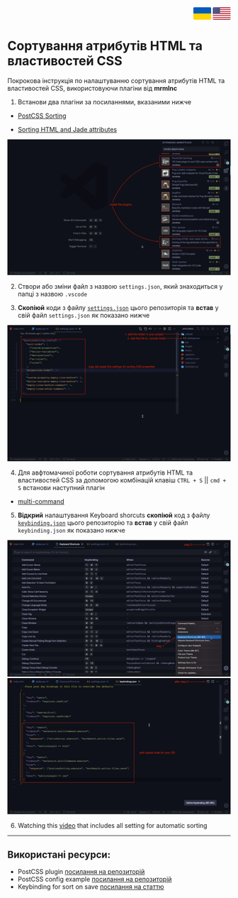 <div align="right">
	<a href="https://github.com/YK911/sorting-attributes-and-properties/blob/main/README.uk.md"><img src="./assets/ukraine-flag-icon.png" width="40"></a>
	<a href="https://github.com/YK911/sorting-attributes-and-properties/blob/main/README.md"><img src="./assets/united-states-flag-icon.png" width="40"></a>
</div>

# Сортування атрибутів HTML та властивостей CSS

Покрокова інструкція по налаштуванню сортування атрибутів HTML та властивостей CSS, використовуючи плагіни від **mrmlnc**

1. Встанови два плагіни за посиланнями, вказаними нижче

- [PostCSS Sorting](https://marketplace.visualstudio.com/items?itemName=mrmlnc.vscode-postcss-sorting)

- [Sorting HTML and Jade attributes](https://marketplace.visualstudio.com/items?itemName=mrmlnc.vscode-attrs-sorter)

![Pluging](./assets/plugins.jpg)

2. Створи або зміни файл з назвою `settings.json`, який знаходиться у папці з назвою `.vscode`

3. **Скопіюй** коди з файлу [`settings.json`](./.vscode/settings.json) цього репозиторія та **встав** у свій файл `settings.json` як показано нижче

![Pluging](./assets/settings.jpg)

4. Для авфтомачиної роботи сортування атрибутів HTML та властивостей CSS за допомогою комбінацій клавіш `CTRL + S` || `cmd + S` встанови наступний плагін

- [multi-command](https://marketplace.visualstudio.com/items?itemName=ryuta46.multi-command)

5. **Відкрий** налаштування Keyboard shorcuts **скопіюй** код з файлу [`keybinding.json`](./assets/keybinding.json) цього репозиторію та **встав** у свій файл `keybinding.json` як показано нижче

![Pluging](./assets/keybinding-1.jpg)
![Pluging](./assets/keybinding-2.jpg)

6. Watching this [video](https://www.loom.com/share/e21498044ffa43c2a44cbc38db4f9f70) that includes all setting for automatic sorting

---

## Використані ресурси:

- PostCSS plugin [посилання на репозиторій](https://github.com/hudochenkov/postcss-sorting)
- PostCSS config example [посилання на репозиторій](https://github.com/hudochenkov/stylelint-config-hudochenkov/blob/master/order.js)
- Keybinding for sort on save [посилання на статтю](https://www.ashvinmotye.com/blog/automatic-css-sorting/)

